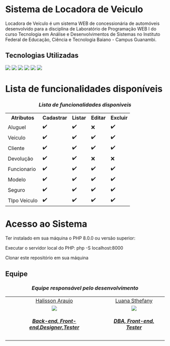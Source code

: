 # Sistema de Locadora de Veiculo
Locadora de Veículo é um sistema WEB de concessionária de automóveis desenvolvido para a disciplina de Laboratório de Programação WEB I do curso Tecnologia em Análise e Desenvolvimentos de Sistemas no Instituto Federal de Educação, Ciência e Tecnologia Baiano - Campus Guanambi.

## Tecnologias Utilizadas

![](https://camo.githubusercontent.com/02914afc1f51d55c8acac01c200a410efd74fffdff325678f6df6c22ae68a7ee/68747470733a2f2f696d672e736869656c64732e696f2f62616467652f5048502d3737374242343f7374796c653d666f722d7468652d6261646765266c6f676f3d706870266c6f676f436f6c6f723d7768697465
)
![](https://camo.githubusercontent.com/d63d473e728e20a286d22bb2226a7bf45a2b9ac6c72c59c0e61e9730bfe4168c/68747470733a2f2f696d672e736869656c64732e696f2f62616467652f48544d4c352d4533344632363f7374796c653d666f722d7468652d6261646765266c6f676f3d68746d6c35266c6f676f436f6c6f723d7768697465)
![](https://camo.githubusercontent.com/395bcd1fa353e86f422e5f01abf3260b8c76720be050e5f4688ab7fc7634f50f/68747470733a2f2f696d672e736869656c64732e696f2f62616467652f4353532d3135373242363f7374796c653d666f722d7468652d6261646765266c6f676f3d63737333266c6f676f436f6c6f723d7768697465)
![](https://camo.githubusercontent.com/5b6693c47f0608f74c688ffdeb12b52aee69b1bec66020ed8fd7aa729545601b/68747470733a2f2f696d672e736869656c64732e696f2f62616467652f58616d70702d4633373632333f7374796c653d666f722d7468652d6261646765266c6f676f3d78616d7070266c6f676f436f6c6f723d7768697465)
![](https://camo.githubusercontent.com/281c069a2703e948b536500b9fd808cb4fb2496b3b66741db4013a2c89e91986/68747470733a2f2f696d672e736869656c64732e696f2f62616467652f506f737467726553514c2d3331363139323f7374796c653d666f722d7468652d6261646765266c6f676f3d706f737467726573716c266c6f676f436f6c6f723d7768697465)
![](https://camo.githubusercontent.com/b13ed67c809178963ce9d538175b02649800772be1ce0cb02da5879e5614e236/68747470733a2f2f696d672e736869656c64732e696f2f62616467652f426f6f7473747261702d3536334437433f7374796c653d666f722d7468652d6261646765266c6f676f3d626f6f747374726170266c6f676f436f6c6f723d7768697465)

# Lista de funcionalidades disponíveis
<div align="center">
    <h3><i>Lista de funcionalidades disponiveis</i></h3>
    <table aling="center">
        <tr aling="center">
            <th>Atributos</th><th>Cadastrar</th><th>Listar</th><th>Editar</th><th>Excluir</th>
        </tr>
        <tr aling="center">
            <td>Aluguel</td><td>✔️</td><td>✔️</td><td>❌</td><td>✔️</td>
        </tr>
        <tr aling="center">
            <td>Veiculo</td><td>✔️</td><td>✔️</td><td>✔️</td><td>✔️</td>
        </tr>
        <tr aling="center">
            <td>Cliente</td><td>✔️</td><td>✔️</td><td>✔️</td><td>✔️</td>
        </tr>
        <tr aling="center">
            <td>Devolução</td><td>✔️</td><td>✔️</td><td>❌</td><td>❌</td>
        </tr>
        <tr aling="center">
            <td>Funcionario</td><td>✔️</td><td>✔️</td><td>✔️</td><td>✔️</td>
        </tr>
        <tr aling="center">
            <td>Modelo</td><td>✔️</td><td>✔️</td><td>✔️</td><td>✔️</td>
        </tr>
        <tr aling="center">
            <td>Seguro</td><td>✔️</td><td>✔️</td><td>✔️</td><td>✔️</td>
        </tr>
        <tr aling="center">
            <td>TIpo Veiculo</td><td>✔️</td><td>✔️</td><td>✔️</td><td>✔️</td>
        </tr>
    </table>
</div>

# Acesso ao Sistema

Ter instalado em sua máquina o PHP 8.0.0 ou versão superior: 

Executar o servidor local do PHP:
php -S localhost:8000

Clonar este repositório em sua máquina

## Equipe

<div align="center">
    <h3><i>Equipe responsável pelo desenvolvimento</i></h3>
    <table aling="center">
        <tr>
            <td align="center">
                <a target="_blank" href="https://github.com/HalissonWesker">Halisson Araujo </a>
            </td>
            <td align="center">
                <a target="_blank" href="https://github.com/luanasthefanynevesdasilva">Luana Sthefany</a>
            </td>
        </tr>
        <tr>
            <td align="center">
                <a target="_blank" href="https://github.com/HalissonWesker">
                    <img src="https://avatars.githubusercontent.com/u/83023695?v=4">
                    <h5>Back-end, Front-end,Designer,Tester </h5>
                </a>
            </td>
            <td align="center">
                <a target="_blank" href="https://github.com/settings/profile">
                    <img src="https://avatars.githubusercontent.com/u/16031976?v=4">
                    <h5>DBA, Front-end, Tester </h5>
                </a>
            </td>  
        </tr>
    </table>
</div>
